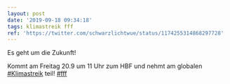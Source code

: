 ```yaml
---
layout: post
date: '2019-09-18 09:34:18'
tags: klimastreik fff
ref: 'https://twitter.com/schwarzlichtwue/status/1174255314868297728'
---
```

Es geht um die Zukunft!

Kommt am Freitag 20.9 um 11 Uhr zum HBF und nehmt am globalen [#Klimastreik](/t/klimastreik) teil! [#fff](/t/fff)